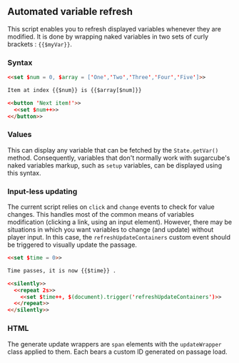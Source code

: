 ## Automated variable refresh ##

This script enables you to refresh displayed variables whenever they are modified. It is done by wrapping naked variables in two sets of curly brackets : `{{$myVar}}`.

### Syntax ###

```html
<<set $num = 0, $array = ['One','Two','Three','Four','Five']>>

Item at index {{$num}} is {{$array[$num]}} 

<<button 'Next item!'>>
  <<set $num++>>
<</button>>
```

### Values ###

This can display any variable that can be fetched by the `State.getVar()` method.
Consequently, variables that don't normally work with sugarcube's naked variables markup, such as `setup` variables, can be displayed using this syntax.

### Input-less updating ###

The current script relies on `click` and `change` events to check for value changes. This handles most of the common means of variables modification (clicking a link, using an input element).
However, there may be situations in which you want variables to change (and update) without player input. In this case, the `refreshUpdateContainers` custom event should be triggered to visually update the passage.

```html
<<set $time = 0>>

Time passes, it is now {{$time}} .

<<silently>>
  <<repeat 2s>>
    <<set $time++, $(document).trigger('refreshUpdateContainers')>>
  <</repeat>>
<</silently>>
```

### HTML ###

The generate update wrappers are `span` elements with the `updateWrapper` class applied to them. Each bears a custom ID generated on passage load.
